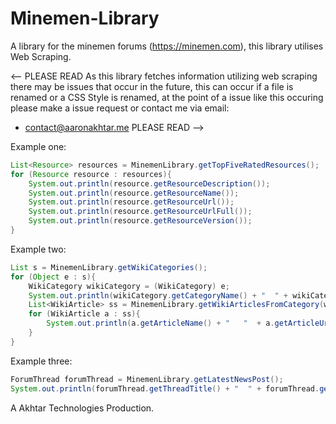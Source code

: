 # Minemen-Library
A library for the minemen forums (https://minemen.com), this library utilises Web Scraping.

<-- PLEASE READ
As this library fetches information utilizing web scraping there may be issues that occur in the future, this can occur if a file is renamed or a CSS Style is renamed, at the point of a issue like this occuring please make a issue request or contact me via email:
 - contact@aaronakhtar.me
PLEASE READ -->

Example one:
```java
List<Resource> resources = MinemenLibrary.getTopFiveRatedResources();
for (Resource resource : resources){
    System.out.println(resource.getResourceDescription());
    System.out.println(resource.getResourceName());
    System.out.println(resource.getResourceUrl());
    System.out.println(resource.getResourceUrlFull());
    System.out.println(resource.getResourceVersion());
}
```

Example two:
```java
List s = MinemenLibrary.getWikiCategories();
for (Object e : s){
    WikiCategory wikiCategory = (WikiCategory) e;
    System.out.println(wikiCategory.getCategoryName() + "  " + wikiCategory.getCategoryUrlFull());
    List<WikiArticle> ss = MinemenLibrary.getWikiArticlesFromCategory(wikiCategory);
    for (WikiArticle a : ss){
        System.out.println(a.getArticleName() + "   "  + a.getArticleUrlFull());
    }
}
```

Example three:
```java
ForumThread forumThread = MinemenLibrary.getLatestNewsPost();
System.out.println(forumThread.getThreadTitle() + "  " + forumThread.getDatePosted() + "  " + forumThread.getThreadCreator() + "  " + forumThread.getThreadUrlFull());
```

A Akhtar Technologies Production.

